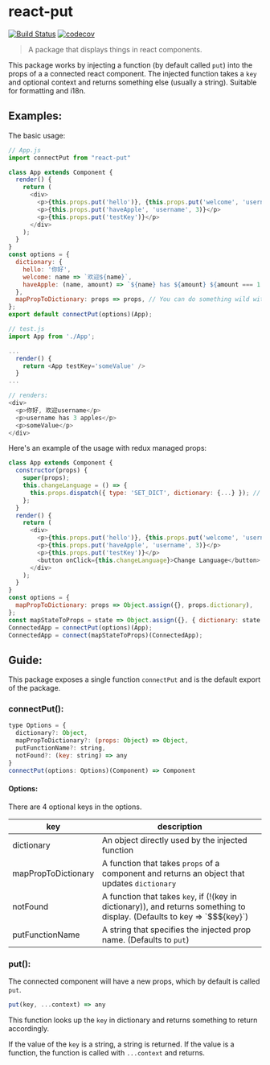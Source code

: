 # react-put
[![Build Status](https://travis-ci.org/ericls/react-put.svg?branch=master)](https://travis-ci.org/ericls/react-put)
[![codecov](https://codecov.io/gh/ericls/react-put/branch/master/graph/badge.svg)](https://codecov.io/gh/ericls/react-put)


> A package that displays things in react components.


This package works by injecting a function (by default called `put`) into the props of a a connected react component. The injected function takes a `key` and optional context and returns something else (usually a string). Suitable for formatting and i18n.

## Examples:

The basic usage:
```javascript
// App.js
import connectPut from "react-put"

class App extends Component {
  render() {
    return (
      <div>
        <p>{this.props.put('hello')}, {this.props.put('welcome', 'username')}</p>
        <p>{this.props.put('haveApple', 'username', 3)}</p>
        <p>{this.props.put('testKey')}</p>
      </div>
    );
  }
}
const options = {
  dictionary: {
    hello: '你好',
    welcome: name => `欢迎${name}`,
    haveApple: (name, amount) => `${name} has ${amount} ${amount === 1 ? 'apple' : 'apples'}`,
  },
  mapPropToDictionary: props => props, // You can do something wild with this option
};
export default connectPut(options)(App);

// test.js
import App from './App';

...
  render() {
    return <App testKey='someValue' />
  }
...

// renders:
<div>
  <p>你好, 欢迎username</p>
  <p>username has 3 apples</p>
  <p>someValue</p>
</div>


```

Here's an example of the usage with redux managed props:
```javascript
class App extends Component {
  constructor(props) {
    super(props);
    this.changeLanguage = () => {
      this.props.dispatch({ type: 'SET_DICT', dictionary: {...} }); // Assume SET_DICT is received by dictionary reducer
    };
  }
  render() {
    return (
      <div>
        <p>{this.props.put('hello')}, {this.props.put('welcome', 'username')}</p>
        <p>{this.props.put('haveApple', 'username', 3)}</p>
        <p>{this.props.put('testKey')}</p>
        <button onClick={this.changeLanguage}>Change Language</button>
      </div>
    );
  }
}
const options = {
  mapPropToDictionary: props => Object.assign({}, props.dictionary),
};
const mapStateToProps = state => Object.assign({}, { dictionary: state.dictionary });
ConnectedApp = connectPut(options)(App);
ConnectedApp = connect(mapStateToProps)(ConnectedApp);
```

## Guide:

This package exposes a single function `connectPut` and is the default export of the package.

### connectPut():

```javascript
type Options = {
  dictionary?: Object,
  mapPropToDictionary?: (props: Object) => Object,
  putFunctionName?: string,
  notFound?: (key: string) => any
}
connectPut(options: Options)(Component) => Component
```


#### Options:

There are 4 optional keys in the options.

| key  | description |
| ------------- | ------------- |
| dictionary  | An object directly used by the injected function  |
| mapPropToDictionary  | A function that takes `props` of a component and returns an object that updates `dictionary`  |
| notFound  | A function that takes `key`, if (!(key in dictionary)), and returns something to display. (Defaults to key => \`$$${key}\`)  |
| putFunctionName  | A string that specifies the injected prop name. (Defaults to `put`)  |


### put():

The connected component will have a new props, which by default is called `put`.

```javascript
put(key, ...context) => any
```

This function looks up the `key` in dictionary and returns something to return accordingly.

If the value of the `key` is a string, a string is returned. If the value is a function, the function is called with `...context` and returns.
